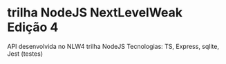 # trilha NodeJS NextLevelWeak Edição 4
API desenvolvida no NLW4 trilha NodeJS
Tecnologias: TS, Express, sqlite, Jest (testes)
